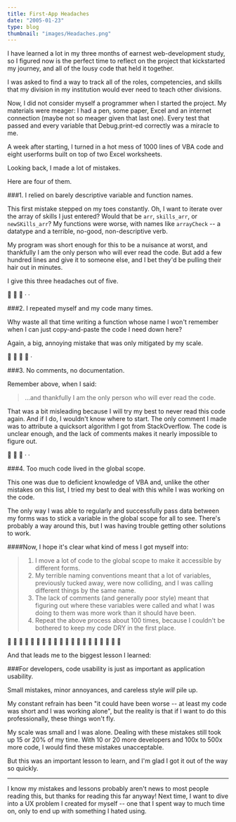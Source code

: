 ```yaml
---
title: First-App Headaches
date: "2005-01-23"
type: blog
thumbnail: "images/Headaches.png"
---
```


I have learned a lot in my three months of earnest web-development study, so I figured now is the perfect time to reflect on the project that kickstarted my journey, and all of the lousy code that held it together.  

I was asked to find a way to track all of the roles, competencies, and skills that my division in my institution would ever need to teach other divisions.

Now, I did not consider myself a programmer when I started the project. My materials were meager: I had a pen, some paper, Excel and an internet connection (maybe not so meager given that last one). Every test that passed and every variable that Debug.print-ed correctly was a miracle to me.

A week after starting, I turned in a hot mess of 1000 lines of VBA code and eight userforms built on top of two Excel worksheets.

Looking back, I made a lot of mistakes. 

Here are four of them.

###1. I relied on barely descriptive variable and function names.

This first mistake stepped on my toes constantly. Oh, I want to iterate over the array of skills I just entered? Would that be `arr`, `skills_arr`, or `newSKills_arr`? My functions were worse, with names like `arrayCheck` -- a datatype and a terrible, no-good, non-descriptive verb.

My program was short enough for this to be a nuisance at worst, and thankfully I am the only person who will ever read the code. But add a few hundred lines and give it to someone else, and I bet they'd be pulling their hair out in minutes.

I give this three headaches out of five.

 🤕 🤕 🤕 · ·

###2. I repeated myself and my code  many times.

Why waste all that time writing a function whose name I won't remember when I can just copy-and-paste the code I need down here?

Again, a big, annoying mistake that was only mitigated by my scale. 

 🤕 🤕 🤕 🤕 ·

###3. No comments, no documentation.

Remember above, when I said: 

>...and thankfully I am the only person who will ever read the code.

That was a bit misleading because I will try my best to never read this code again. And if I do, I wouldn't know where to start. The only comment I made was to attribute a quicksort algorithm I got from StackOverflow. The code is unclear enough, and the lack of comments makes it nearly impossible to figure out.

🤕 🤕 🤕 · ·

###4. Too much code lived in the global scope.

This one was due to deficient knowledge of VBA and, unlike the other mistakes on this list, I tried my best to deal with this while I was working on the code.

The only way I was able to regularly and successfully pass data between my forms was to stick a variable in the global scope for all to see. There's probably a way around this, but I was having trouble getting other solutions to work.

####Now, I hope it's clear what kind of mess I got myself into:
>1. I move a lot of code to the global scope to make it accessible by different forms.
>2. My terrible naming conventions meant that a lot of variables, previously tucked away, were now colliding, and I was calling different things by the same name.
>3. The lack of comments (and generally poor style) meant that figuring out where these variables were called and what I was doing to them was more work than it should have been.
>4. Repeat the above process about 100 times, because I couldn't be bothered to keep my code DRY in the first place.

🤕 🤕 🤕 🤕 🤕 🤕 🤕 🤕 🤕 🤕 🤕 🤕 🤕 🤕 🤕 🤕 🤕 🤕 🤕 🤕 


And that leads me to the biggest lesson I learned:

###For developers, code usability is just as important as application usability.

Small mistakes, minor annoyances, and careless style *will* pile up.

My constant refrain has been "it could have been worse -- at least my code was short and I was working alone", but the reality is that if I want to do this professionally, these things won't fly. 

My scale was small and I was alone. Dealing with these mistakes still took up 15 or 20% of my time. With 10 or 20 more developers and 100x to 500x more code, I would find these mistakes unacceptable. 

But this was an important lesson to learn, and I'm glad I got it out of the way so quickly.

---

I know my mistakes and lessons probably aren't news to most people reading this, but thanks for reading this far anyway! Next time, I want to dive into a UX problem I created for myself -- one that I spent way to much time on, only to end up with something I hated using.
